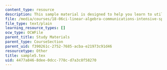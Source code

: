 ```yaml
---
content_type: resource
description: This sample material is designed to help you learn to utilize Latex.
file: /media/courses/18-06ci-linear-algebra-communications-intensive-spring-2004/4477a8468dee0dcc778cd7a3c8f58270_sample5.tex
file_type: text/plain
learning_resource_types: []
ocw_type: OCWFile
parent_title: Study Materials
parent_type: CourseSection
parent_uid: f390261c-2752-7685-acba-e21973c91d46
resourcetype: Other
title: sample5.tex
uid: 4477a846-8dee-0dcc-778c-d7a3c8f58270
---
```

